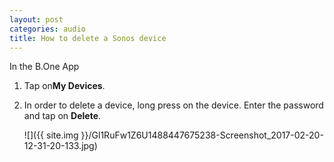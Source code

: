 ```yaml
---
layout: post
categories: audio
title: How to delete a Sonos device
---
```


In the B.One App

1. Tap on**My Devices**.

2. In order to delete a device, long press on the device. Enter the password and tap on **Delete**.

    ![]({{ site.img }}/Gl1RuFw1Z6U1488447675238-Screenshot_2017-02-20-12-31-20-133.jpg)